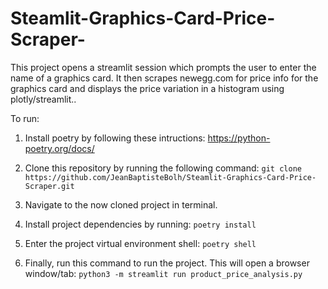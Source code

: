 # Steamlit-Graphics-Card-Price-Scraper-
This project opens a streamlit session which prompts the user to enter the name of a graphics card.  It then scrapes newegg.com for price info for the graphics card and displays the price variation in a histogram using plotly/streamlit..

To run:

1. Install poetry by following these intructions: 
https://python-poetry.org/docs/

2. Clone this repository by running the following command:
```git clone https://github.com/JeanBaptisteBolh/Steamlit-Graphics-Card-Price-Scraper.git```

3. Navigate to the now cloned project in terminal.

4. Install project dependencies by running:
```poetry install```

5. Enter the project virtual environment shell:
```poetry shell```

6. Finally, run this command to run the project.  This will open a browser window/tab:
```python3 -m streamlit run product_price_analysis.py```
